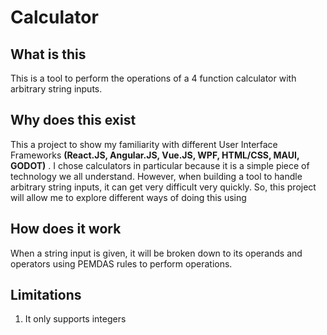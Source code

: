 Calculator
=

What is this
-
This is a tool to perform the operations of a 4 function calculator with arbitrary string inputs.



Why does this exist
-
This a  project to show my familiarity with different User Interface Frameworks
**(React.JS, Angular.JS, Vue.JS, WPF, HTML/CSS, MAUI, GODOT)** . 
I chose calculators in particular because it is a simple piece of technology we all understand. 
However, when building a tool to handle arbitrary string inputs, it can get very difficult very quickly. 
So, this project will allow me to explore different ways of doing this using 

How does it work
-
When a string input is given, it will be broken down to its operands and operators using PEMDAS rules to perform operations.

Limitations
-
1. It only supports integers

